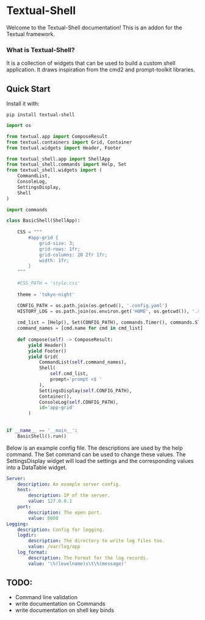 # Textual-Shell

Welcome to the Textual-Shell documentation! This is an addon for the Textual framework.

### What is Textual-Shell?

It is a collection of widgets that can be used to build a custom shell application. It draws inspiration from the cmd2 and prompt-toolkit libraries. 

## Quick Start

Install it with:
``` 
pip install textual-shell
```

```py title='Basic Shell'
import os

from textual.app import ComposeResult
from textual.containers import Grid, Container
from textual.widgets import Header, Footer

from textual_shell.app import ShellApp
from textual_shell.commands import Help, Set
from textual_shell.widgets import (
    CommandList,
    ConsoleLog,
    SettingsDisplay,
    Shell
)

import commands

class BasicShell(ShellApp):
    
    CSS = """
        #app-grid {
            grid-size: 3;
            grid-rows: 1fr;
            grid-columns: 20 2fr 1fr;
            width: 1fr;
        }
    """
    
    #CSS_PATH = 'style.css'
    
    theme = 'tokyo-night'

    CONFIG_PATH = os.path.join(os.getcwd(), '.config.yaml')
    HISTORY_LOG = os.path.join(os.environ.get('HOME', os.getcwd()), '.shell_history.log')
    
    cmd_list = [Help(), Set(CONFIG_PATH), commands.Timer(), commands.Sleep()]
    command_names = [cmd.name for cmd in cmd_list]
    
    def compose(self) -> ComposeResult:
        yield Header()
        yield Footer()
        yield Grid(
            CommandList(self.command_names),
            Shell(
                self.cmd_list,
                prompt='prompt <$ '
            ),
            SettingsDisplay(self.CONFIG_PATH),
            Container(),
            ConsoleLog(self.CONFIG_PATH),
            id='app-grid'
        )
        
        
if __name__ == '__main__':
    BasicShell().run()
```

Below is an example config file. The descriptions are used by the help command. 
The Set command can be used to change these values. The SettingsDisplay widget will load the settings and the corresponding values
into a DataTable widget.

```yml title=".config.yml"
Server:
    description: An example server config.
    host:
        description: IP of the server.
        value: 127.0.0.1
    port:
        description: The open port.
        value: 8000
Logging:
    description: Config for logging.
    logdir:
        description: The directory to write log files too.
        value: /var/log/app
    log_format:
        description: The Format for the log records.
        value: '\%(levelname)s\t\%(message)'

```

## TODO:

* Command line validation
* write documentation on Commands
* write documentation on shell key binds
